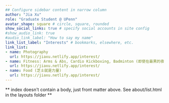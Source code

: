 ```yaml
---
## Configure sidebar content in narrow column
author: "Jia Xu"
role: "Graduate Student @ UPenn"
avatar_shape: square # circle, square, rounded
show_social_links: true # specify social accounts in site config
#show_audio_link: true
#audio_link_label: "How to say my name"
link_list_label: "Interests" # bookmarks, elsewhere, etc.
link_list:
- name: Photography
  url: https://jiaxu.netlify.app/interest/
- name: Fitness: Arms & Abs, Cardio Kickboxing, Badminton (即使在最黑的夜，也要有最热的血)
  url: https://jiaxu.netlify.app/interest/
- name: Food (芝士就是力量)
  url: https://jiaxu.netlify.app/interest/
---
```


** index doesn't contain a body, just front matter above.
See about/list.html in the layouts folder **
